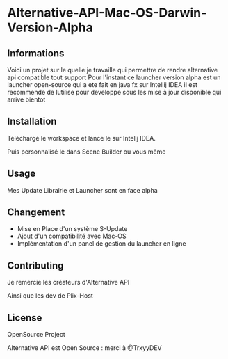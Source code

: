 # Alternative-API-Mac-OS-Darwin-Version-Alpha

## Informations

Voici un projet sur le quelle je travaille qui permettre de rendre alternative api compatible tout support Pour l'instant ce launcher version alpha est un launcher open-source qui a ete fait en java fx sur Intellij IDEA il est recommende de lutilise pour developpe sous les mise à jour disponible qui arrive bientot

## Installation

Téléchargé le workspace et lance le sur Intelij IDEA.

Puis personnalisé le dans Scene Builder ou vous même


## Usage
Mes Update Librairie et Launcher sont en face alpha

## Changement 
- Mise en Place d'un système S-Update
- Ajout d'un compatibilité avec Mac-OS
- Implémentation d'un panel de gestion du launcher en ligne


## Contributing
Je remercie les créateurs d'Alternative API

Ainsi que les dev de Plix-Host

## License
OpenSource Project 

Alternative API est Open Source : merci à @TrxyyDEV

